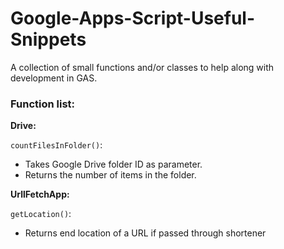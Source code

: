 # Google-Apps-Script-Useful-Snippets
A collection of small functions and/or classes to help along with development in GAS.

### Function list:

**Drive:**

`countFilesInFolder()`:

- Takes Google Drive folder ID as parameter.
- Returns the number of items in the folder.

**UrllFetchApp:**

`getLocation()`:

- Returns end location of a URL if passed through shortener
